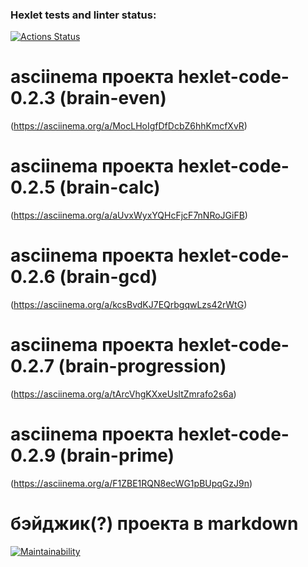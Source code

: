 ### Hexlet tests and linter status:
[![Actions Status](https://github.com/OLVOS/python-project-49/actions/workflows/hexlet-check.yml/badge.svg)](https://github.com/OLVOS/python-project-49/actions)

# asciinema проекта hexlet-code-0.2.3 (brain-even)
(https://asciinema.org/a/MocLHoIgfDfDcbZ6hhKmcfXvR)
# asciinema проекта hexlet-code-0.2.5 (brain-calc)
(https://asciinema.org/a/aUvxWyxYQHcFjcF7nNRoJGiFB)
# asciinema проекта hexlet-code-0.2.6 (brain-gcd)
(https://asciinema.org/a/kcsBvdKJ7EQrbgqwLzs42rWtG)
# asciinema проекта hexlet-code-0.2.7 (brain-progression)
(https://asciinema.org/a/tArcVhgKXxeUsltZmrafo2s6a)
# asciinema проекта hexlet-code-0.2.9 (brain-prime)
(https://asciinema.org/a/F1ZBE1RQN8ecWG1pBUpqGzJ9n)

# бэйджик(?) проекта в markdown
[![Maintainability](https://api.codeclimate.com/v1/badges/5feb2538fa6db2eab02c/maintainability)](https://codeclimate.com/github/OLVOS/python-project-49/maintainability)

